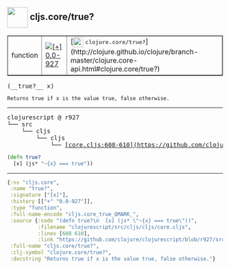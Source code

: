 ## <img width="48px" valign="middle" src="http://i.imgur.com/Hi20huC.png"> cljs.core/true?

 <table border="1">
<tr>
<td>function</td>
<td><a href="https://github.com/cljsinfo/api-refs/tree/0.0-927"><img valign="middle" alt="[+] 0.0-927" src="https://img.shields.io/badge/+-0.0--927-lightgrey.svg"></a> </td>
<td>
[<img height="24px" valign="middle" src="http://i.imgur.com/1GjPKvB.png"> <samp>clojure.core/true?</samp>](http://clojure.github.io/clojure/branch-master/clojure.core-api.html#clojure.core/true?)
</td>
</tr>
</table>

 <samp>
(__true?__ x)<br>
</samp>

```
Returns true if x is the value true, false otherwise.
```

---

 <pre>
clojurescript @ r927
└── src
    └── cljs
        └── cljs
            └── <ins>[core.cljs:608-610](https://github.com/clojure/clojurescript/blob/r927/src/cljs/cljs/core.cljs#L608-L610)</ins>
</pre>

```clj
(defn true?
  [x] (js* "~{x} === true"))
```


---

```clj
{:ns "cljs.core",
 :name "true?",
 :signature ["[x]"],
 :history [["+" "0.0-927"]],
 :type "function",
 :full-name-encode "cljs.core_true_QMARK_",
 :source {:code "(defn true?\n  [x] (js* \"~{x} === true\"))",
          :filename "clojurescript/src/cljs/cljs/core.cljs",
          :lines [608 610],
          :link "https://github.com/clojure/clojurescript/blob/r927/src/cljs/cljs/core.cljs#L608-L610"},
 :full-name "cljs.core/true?",
 :clj-symbol "clojure.core/true?",
 :docstring "Returns true if x is the value true, false otherwise."}

```

